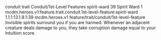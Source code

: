 <ability>
  <metadata>
    <class>conduit</class>
    <feature_type>trait</feature_type>
    <file_dpath>Conduit/1st-Level Features</file_dpath>
    <item_id>spirit-ward</item_id>
    <item_index>39</item_index>
    <item_name>Spirit Ward</item_name>
    <level>1</level>
    <scc>mcdm.heroes.v1:feature.trait.conduit.1st-level-feature:spirit-ward</scc>
    <scdc>1.1.1:13.1.8.1:39</scdc>
    <source>mcdm.heroes.v1</source>
    <type>feature/trait/conduit/1st-level-feature</type>
  </metadata>
  <effects>
    <effect type="mundane">Invisible spirits surround you if you are harmed. Whenever an adjacent creature deals damage to you, they take corruption damage equal to your Intuition score.</effect>
  </effects>
</ability>
